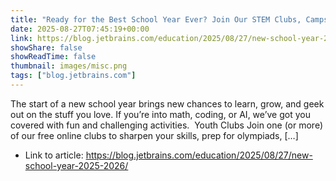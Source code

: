 ```yaml
---
title: "Ready for the Best School Year Ever? Join Our STEM Clubs, Camps, and Competitions"
date: 2025-08-27T07:45:19+00:00
link: https://blog.jetbrains.com/education/2025/08/27/new-school-year-2025-2026/
showShare: false
showReadTime: false
thumbnail: images/misc.png
tags: ["blog.jetbrains.com"]
---
```

The start of a new school year brings new chances to learn, grow, and geek out on the stuff you love. If you’re into math, coding, or AI, we’ve got you covered with fun and challenging activities.  Youth Clubs Join one (or more) of our free online clubs to sharpen your skills, prep for olympiads, […]

- Link to article: https://blog.jetbrains.com/education/2025/08/27/new-school-year-2025-2026/
